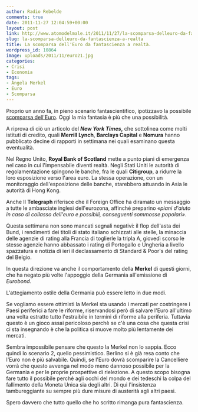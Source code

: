 ```yaml
---
author: Radio Rebelde
comments: true
date: 2011-11-27 12:04:59+00:00
layout: post
link: http://www.atomodelmale.it/2011/11/27/la-scomparsa-delleuro-da-fantascienza-a-realta/
slug: la-scomparsa-delleuro-da-fantascienza-a-realta
title: La scomparsa dell'Euro da fantascienza a realtà.
wordpress_id: 10864
image: uploads/2011/11/euro21.jpg
categories:
- Crisi
- Economia
tags:
- Angela Merkel
- Euro
- Scomparsa
---
```



Proprio un anno fa, in pieno scenario fantascientifico, ipotizzavo la possibile [scomparsa dell'Euro](/2010/12/11/che-succede-se-leuro-scompare.html). Oggi la mia fantasia è più che una possibilità.

A riprova di ciò un articolo del **_New York Times_,** che sottolinea come molti istituti di credito, quali **Merrill Lynch**, **Barclays  Capital** e **Nomura** hanno pubblicato decine di rapporti in settimana nei quali esaminano questa eventualità.

Nel Regno Unito, **Royal Bank of Scotland** mette a punto piani di emergenza nel caso in cui l'impensabile diventi realtà. Negli Stati Uniti le autorità di regolamentazione spingono le banche, fra le quali **Citigroup**, a ridurre la loro esposizione verso l'area euro. La stessa operazione, con un monitoraggio dell'esposizione delle banche, starebbero attuando in Asia le autorità di Hong Kong.

Anche Il **Telegraph** riferisce che il Foreign Office ha diramato un messaggio a tutte le ambasciate inglesi dell'eurozona, affinché preparino _«piani d'aiuto in caso di collasso dell'euro e possibili, conseguenti sommosse popolari»_.

Questa settimana non sono mancati segnali negativi: il flop dell'asta dei Bund, i rendimenti dei titoli di stato italiano schizzati alle stelle, la minaccia delle agenzie di rating alla Francia di toglierle la tripla A, giovedì scorso le stesse agenzie hanno abbassato i rating di Portogallo e Ungheria a livello spazzatura e notizia di ieri il declassamento di Standard & Poor's del rating del Belgio.

In questa direzione va anche il comportamento della **Merkel** di questi giorni, che ha negato più volte l'appoggio della Germania all'emissione di _Eurobond_.

L'attegiamento ostile della Germania può essere letto in due modi.

Se vogliamo essere ottimisti la Merkel sta usando i mercati per costringere i Paesi periferici a fare le riforme, riservandosi però di salvare l'Euro all'ultimo una volta estratto tutto l'estraibile in termini di riforme alla periferia. Tuttavia questo è un gioco assai pericoloso perchè se c'è una cosa che questa crisi ci sta insegnando è che la politica si muove molto più lentamente dei mercati.

Sembra impossibile pensare che questo la Merkel non lo sappia. Ecco quindi lo scenario 2, quello pessimistico. Berlino si è già resa conto che l'Euro non è più salvabile. Quindi, se l'Euro dovrà scomparire la Cancelliere vorrà che questo avvenga nel modo meno dannoso possibile per la Germania e per le proprie prospettive di rielezione. A questo scopo bisogna fare tutto il possibile perché agli occhi del mondo e dei tedeschi la colpa del fallimento della Moneta Unica sia degli altri. Di qui l'insistenza tambureggiante su sempre più dure misure di austerità agli altri paesi.

Spero davvero che tutto quello che ho scritto rimanga pura fantascienza.
